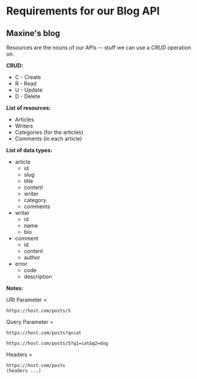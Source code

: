 # Requirements for our Blog API

## Maxine's blog

Resources are the nouns of our APIs -- stuff we can use a *CRUD* operation on.

**CRUD:**
- C - Create
- R - Read
- U - Update
- D - Delete

**List of resources:**
- Articles
- Writers
- Categories (for the articles)
- Comments (in each article)

**List of data types:**
- article
    - id
    - slug
    - title
    - content
    - writer
    - category
    - comments
- writer
    - id
    - name
    - bio
- comment
    - id
    - content
    - author
- error
    - code
    - description

**Notes:**

URI Parameter = 

    https://host.com/posts/5

Query Parameter = 

    https://host.com/posts?q=cat

    https://host.com/posts/5?q1=cat&q2=dog

Headers = 

    https://host.com/posts
    (headers ...)